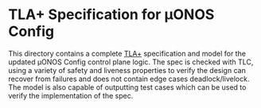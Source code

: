 <!--
SPDX-FileCopyrightText: 2023-present Intel Corporation

SPDX-License-Identifier: Apache-2.0
-->

# TLA+ Specification for µONOS Config

This directory contains a complete [TLA+](https://lamport.azurewebsites.net/tla/tla.html) specification and
model for the updated µONOS Config control plane logic. The spec is checked with TLC, using a variety of safety and
liveness properties to verify the design can recover from failures and does not contain edge cases deadlock/livelock.
The model is also capable of outputting test cases which can be used to verify the implementation of the spec.
